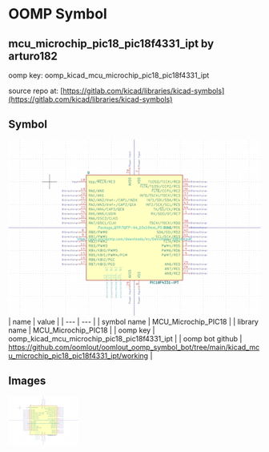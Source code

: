 # OOMP Symbol  
## mcu_microchip_pic18_pic18f4331_ipt  by arturo182  
  
oomp key: oomp_kicad_mcu_microchip_pic18_pic18f4331_ipt  
  
source repo at: [https://gitlab.com/kicad/libraries/kicad-symbols](https://gitlab.com/kicad/libraries/kicad-symbols)  
## Symbol  
  
[![working.png](working_600.png)](working.png)  
| name | value | 
| --- | --- | 
| symbol name | MCU_Microchip_PIC18 | 
| library name | MCU_Microchip_PIC18 | 
| oomp key | oomp_kicad_mcu_microchip_pic18_pic18f4331_ipt | 
| oomp bot github | https://github.com/oomlout/oomlout_oomp_symbol_bot/tree/main/kicad_mcu_microchip_pic18_pic18f4331_ipt/working | 
## Images  
  
[![working.png](working_140.png)](working.png)  
